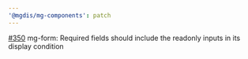 ```yaml
---
'@mgdis/mg-components': patch
---
```


[#350](https://gitlab.mgdis.fr/core/core-ui/core-ui/-/issues/350) mg-form: Required fields should include the readonly inputs in its display condition
